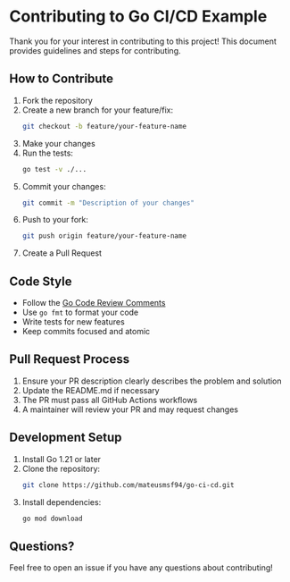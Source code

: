 # Contributing to Go CI/CD Example

Thank you for your interest in contributing to this project! This document provides guidelines and steps for contributing.

## How to Contribute

1. Fork the repository
2. Create a new branch for your feature/fix:
   ```bash
   git checkout -b feature/your-feature-name
   ```
3. Make your changes
4. Run the tests:
   ```bash
   go test -v ./...
   ```
5. Commit your changes:
   ```bash
   git commit -m "Description of your changes"
   ```
6. Push to your fork:
   ```bash
   git push origin feature/your-feature-name
   ```
7. Create a Pull Request

## Code Style

- Follow the [Go Code Review Comments](https://github.com/golang/go/wiki/CodeReviewComments)
- Use `go fmt` to format your code
- Write tests for new features
- Keep commits focused and atomic

## Pull Request Process

1. Ensure your PR description clearly describes the problem and solution
2. Update the README.md if necessary
3. The PR must pass all GitHub Actions workflows
4. A maintainer will review your PR and may request changes

## Development Setup

1. Install Go 1.21 or later
2. Clone the repository:
   ```bash
   git clone https://github.com/mateusmsf94/go-ci-cd.git
   ```
3. Install dependencies:
   ```bash
   go mod download
   ```

## Questions?

Feel free to open an issue if you have any questions about contributing! 